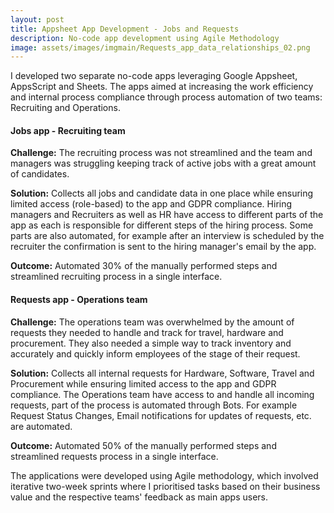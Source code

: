 ```yaml
---
layout: post
title: Appsheet App Development - Jobs and Requests
description: No-code app development using Agile Methodology
image: assets/images/imgmain/Requests_app_data_relationships_02.png
---
```


I developed two separate no-code apps leveraging Google Appsheet, AppsScript and Sheets. The apps aimed at increasing the work efficiency and internal process compliance through process automation of two teams: Recruiting and Operations. 
#### Jobs app - Recruiting team

**Challenge:** The recruiting process was not streamlined and the team and managers was struggling keeping track of active jobs with a great amount of candidates. 

**Solution:** Collects all jobs and candidate data in one place while ensuring limited access (role-based) to the app and GDPR compliance. Hiring managers and Recruiters as well as HR have access to different parts of the app as each is responsible for different steps of the hiring process. Some parts are also automated, for example after an interview is scheduled by the recruiter the confirmation is sent to the hiring manager's email by the app.

**Outcome:** Automated 30% of the manually performed steps and streamlined recruiting process in a single interface.

#### Requests app - Operations team

**Challenge:** The operations team was overwhelmed by the amount of requests they needed to handle and track for travel, hardware and procurement. They also needed a simple way to track inventory and accurately and quickly inform employees of the stage of their request.

**Solution:** Collects all internal requests for Hardware, Software, Travel and Procurement while ensuring limited access to the app and GDPR compliance. The Operations team have access to and handle all incoming requests, part of the process is automated through Bots. For example Request Status Changes, Email notifications for updates of requests, etc. are automated.

**Outcome:** Automated 50% of the manually performed steps and streamlined requests process in a single interface.

The applications were developed using Agile methodology, which involved iterative two-week sprints where I prioritised tasks based on their business value and the respective teams' feedback as main apps users.
